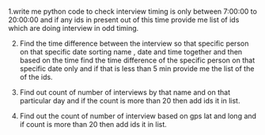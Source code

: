 
1.write me python code to check interview timing is only between 7:00:00 to 20:00:00 and if any ids in present out of this time  provide me list of ids which are doing interview in odd timing.

2. Find the time difference between the interview so that specific person on that specific date sorting name , date and time together and then based on the time find the time difference of the specific person on that specific date only and if that is less than 5 min provide me the list of the of the ids.

3. Find out count of number of interviews by that name and on that particular day and if the count is more than 20 then add ids it in list.

4. Find out the count of number of interview based on gps lat and long and if count is more than 20 then add ids it in list.
